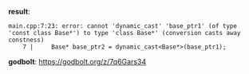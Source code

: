 **result**:
```
main.cpp:7:23: error: cannot 'dynamic_cast' 'base_ptr1' (of type 'const class Base*') to type 'class Base*' (conversion casts away constness)
    7 |     Base* base_ptr2 = dynamic_cast<Base*>(base_ptr1);
```
**godbolt**: https://godbolt.org/z/7q6Gars34
